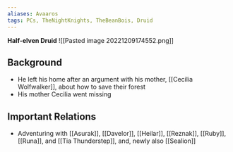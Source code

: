 ```yaml
---
aliases: Avaaros
tags: PCs, TheNightKnights, TheBeanBois, Druid
---
```

**Half-elven Druid**
![[Pasted image 20221209174552.png]]

## Background

* He left his home after an argument with his mother, [[Cecilia Wolfwalker]], about how to save their forest
* His mother Cecilia went missing


## Important Relations

* Adventuring with [[Asurak]], [[Davelor]], [[Heilar]], [[Reznak]], [[Ruby]], [[Runa]], and [[Tia Thunderstep]], and, newly also [[Sealion]]

